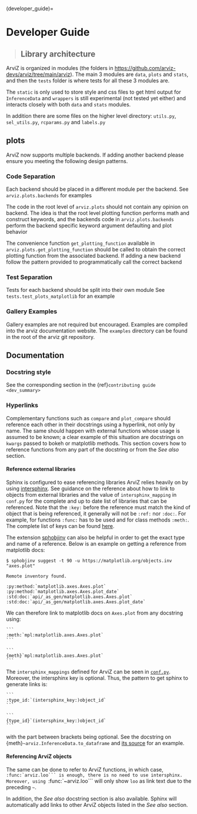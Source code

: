 (developer_guide)=

# Developer Guide
> ## Library architecture
ArviZ is organized in modules (the folders in https://github.com/arviz-devs/arviz/tree/main/arviz).
The main 3 modules are `data`, `plots` and `stats`,
and then the `tests` folder is where tests for all these 3 modules are.

The `static` is only used to store style and css files to get html output for `InferenceData` and
`wrappers` is still experimental (not tested yet either) and interacts closely with
both `data` and `stats` modules.

In addition there are some files on the higher level directory: `utils.py`, `sel_utils.py`,
`rcparams.py` and `labels.py`

## plots
ArviZ now supports multiple backends. If adding another backend please ensure you meeting the
following design patterns.

### Code Separation
Each backend should be placed in a different module per the backend.
See `arviz.plots.backends` for examples

The code in the root level of `arviz.plots` should not contain
any opinion on backend. The idea is that the root level plotting
function performs math and construct keywords, and the backends
code in `arviz.plots.backends` perform the backend specific
keyword argument defaulting and plot behavior

The convenience function `get_plotting_function` available in
`arviz.plots.get_plotting_function` should be called to obtain
the correct plotting function from the associated backend. If
adding a new backend follow the pattern provided to programmatically
call the correct backend

### Test Separation
Tests for each backend should be split into their own module
See `tests.test_plots_matplotlib` for an example

### Gallery Examples
Gallery examples are not required but encouraged. Examples are
compiled into the arviz documentation website. The `examples` directory
can be found in the root of the arviz git repository.


## Documentation

### Docstring style
See the corresponding section in the {ref}`contributing guide <dev_summary>`

### Hyperlinks
Complementary functions such as `compare` and `plot_compare` should reference
each other in their docstrings using a hyperlink, not only by name. The same
should happen with external functions whose usage is assumed to be known; a
clear example of this situation are docstrings on `kwargs` passed to bokeh or
matplotlib methods. This section covers how to reference functions from any
part of the docstring or from the _See also_ section.

#### Reference external libraries

Sphinx is configured to ease referencing libraries ArviZ relies heavily on by
using [intersphinx](https://docs.readthedocs.io/en/stable/guides/intersphinx.html).
See guidance on the reference about how to link to objects from external
libraries and the value of `intersphinx_mapping` in `conf.py` for the complete and up to
date list of libraries that can be referenced. Note that the `:key:` before
the reference must match the kind of object that is being referenced, it
generally will not be `:ref:` nor `:doc:`. For
example, for functions `:func:` has to be used and for class methods
`:meth:`. The complete list of keys can be found [here](https://github.com/sphinx-doc/sphinx/blob/685e3fdb49c42b464e09ec955e1033e2a8729fff/sphinx/domains/python.py#L845-L881).

The extension [sphobjinv](https://sphobjinv.readthedocs.io/en/latest/) can
also be helpful in order to get the exact type and name of a reference. Below
is an example on getting a reference from matplotlib docs:

```
$ sphobjinv suggest -t 90 -u https://matplotlib.org/objects.inv "axes.plot"

Remote inventory found.

:py:method:`matplotlib.axes.Axes.plot`
:py:method:`matplotlib.axes.Axes.plot_date`
:std:doc:`api/_as_gen/matplotlib.axes.Axes.plot`
:std:doc:`api/_as_gen/matplotlib.axes.Axes.plot_date`
```

We can therefore link to matplotlib docs on `Axes.plot` from any docstring
using:

````{tabbed} rST
```
:meth:`mpl:matplotlib.axes.Axes.plot`
```
````
````{tabbed} MyST (Markdown)
```
{meth}`mpl:matplotlib.axes.Axes.plot`
```
````


The `intersphinx_mappings`
defined for ArviZ can be seen in [`conf.py`](https://github.com/arviz-devs/arviz/blob/main/doc/conf.py).
Moreover, the intersphinx key is optional. Thus, the pattern to get sphinx to generate links is:

````{tabbed} rST
```
:type_id:`(intersphinx_key:)object_id`
```
````
````{tabbed} MyST (Markdown)
```
{type_id}`(intersphinx_key:)object_id`
```
````

with the part between brackets being optional. See the docstring on
{meth}`~arviz.InferenceData.to_dataframe` and
[its source](https://arviz-devs.github.io/arviz/_modules/arviz/data/inference_data.html#InferenceData.to_dataframe) for an example.

#### Referencing ArviZ objects

The same can be done to refer to ArviZ functions, in which case,
``:func:`arviz.loo``` is enough, there is no need to use intersphinx.
Moreover, using ``:func:`~arviz.loo``` will only show ``loo`` as link text
due to the preceding ``~``.

In addition, the _See also_ docstring section is also available. Sphinx will
automatically add links to other ArviZ objects listed in the _See also_
section.
